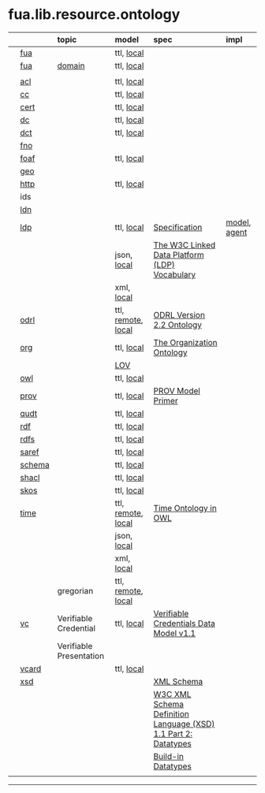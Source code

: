 # fua.lib.resource.ontology

|    |       | topic |  model  | spec | impl |
|:---|:---   |:---   |:---     |:---  |:---  |
|    | [fua](../ontology.fua/README.md)  |                                  | ttl, [local](../ontology.fua/fua.ttl) |  | |
|    | [fua](./fua/README.md)  | [domain](./fua/domain/README.md) | ttl, [local](./fua/domain/fua.domain.ttl) | | |
|    |       | | | | |
|    | [acl](./acl/README.md)   | | ttl, [local](./acl/local/acl_fixed.ttl) | | |
|    | [cc](./cc/README.md)   | | ttl, [local](./cc/local/cc_generated.ttl) | | |
|    | [cert](./cert/README.md)   | | ttl, [local](./cert/local/cert_generated.ttl) | | |
|    | [dc](./dc/README.md)   | | ttl, [local](./dc/local/dc.ttl) | | |
|    | [dct](./dct/README.md)   | | ttl, [local](./dct/local/dct.ttl) | | |
|    | [fno](./fno/README.md)   | | | | |
|    | [foaf](./foaf/README.md)  | | ttl, [local](./foaf/local/foaf_generated.ttl) | | |
|    | [geo](./geo/README.md)   | | | | |
|    | [http](./http/README.md)   | | ttl, [local](./http/local/http_generated.ttl) | | |
|    | ids   | | | | |
|    | [ldn](./ldn/README.md)   | | | | |
|    | [ldp](./ldp/README.md)   | | ttl, [local](./ldp/local/ldp.ttl)   | [Specification ](https://www.w3.org/TR/ldp/) | [model](https://git02.int.nsc.ag/Research/fua/lib/model/ldp), [agent](https://git02.int.nsc.ag/Research/fua/lib/impl/ldp) |
|    |       | | json, [local](./ldp/local/ldp.json) | [The W3C Linked Data Platform (LDP) Vocabulary](https://www.w3.org/ns/ldp) | |
|    |       | | xml, [local](./ldp/local/ldp.xml)   | | |
|    | [odrl](./odrl/README.md)   |                                                   | ttl, [remote](https://www.w3.org/ns/odrl/2/ODRL22.ttl), [local](./odrl/local/odrl.ttl) | [ODRL Version 2.2 Ontology](https://www.w3.org/ns/odrl/2/) | |
|    | [org](./org/README.md)     | | ttl, [local](./org/local/org.ttl) | [The Organization Ontology](https://www.w3.org/TR/vocab-org/) | |
|    |                            | | [LOV](https://lov.linkeddata.es/dataset/lov/vocabs/org) |  | |
|    | [owl](./owl/README.md)  | | ttl, [local](./owl/local/owl.ttl) | | |
|    | [prov](./prov/README.md)  | | ttl, [local](./prov/local/prov_fixed.ttl) | [PROV Model Primer](https://www.w3.org/TR/2013/NOTE-prov-primer-20130430/) | |
|    | [qudt](./qudt/README.md)  | | ttl, [local](./qudt/local/schema/qudt.ttl) | | |
|    | [rdf](./rdf/README.md)   | | ttl, [local](./rdf/local/rdf.ttl) | | |
|    | [rdfs](./rdfs/README.md)  | | ttl, [local](./rdfs/local/rdfs.ttl) | | |
|    | [saref](./saref/README.md)  | | ttl, [local](./saref/local/saref.ttl) | | |
|    | [schema](./schema/README.md)  | | ttl, [local](./schema/local/schema.ttl) | | |
|    | [shacl](./shacl/README.md)  | | ttl, [local](./shacl/local/shacl.ttl) | | |
|    | [skos](./skos/README.md)  | | ttl, [local](./skos/local/skos_generated.ttl) | | |
|    | [time](./time/README.md)   |                    | ttl, [remote](http://www.w3.org/2006/time#), [local](./time/local/time.ttl) | [Time Ontology in OWL](https://www.w3.org/TR/owl-time/) | |
|    |                            |                    | json, [local](./time/local/time.json) | | |
|    |                            |                    | xml, [local](./time/local/time.xml) | | |
|    |                            | gregorian          | ttl, [remote](https://www.w3.org/ns/time/gregorian), [local](./time/local/gregorian.ttl) | | |
|    | [vc](./vc/README.md)    | Verifiable Credential   | ttl, [local](./vc/local/cred.ttl) | [Verifiable Credentials Data Model v1.1](https://www.w3.org/TR/vc-data-model/) | |
|    |       | Verifiable Presentation | | | |
|    | [vcard](./vcard/README.md) | | ttl, [local](./vcard/local/vcard.ttl) | | |
|    | [xsd](./xsd/README.md)     | | | [XML Schema](http://www.w3.org/2001/XMLSchema) | |
|    |                            | | | [W3C XML Schema Definition Language (XSD) 1.1 Part 2: Datatypes](https://www.w3.org/TR/xmlschema11-2/)| |
|    |                            | | | [Build-in Datatypes](https://www.w3.org/TR/xmlschema-2/#built-in-datatypes)| |
|    |       | | | | |

---
